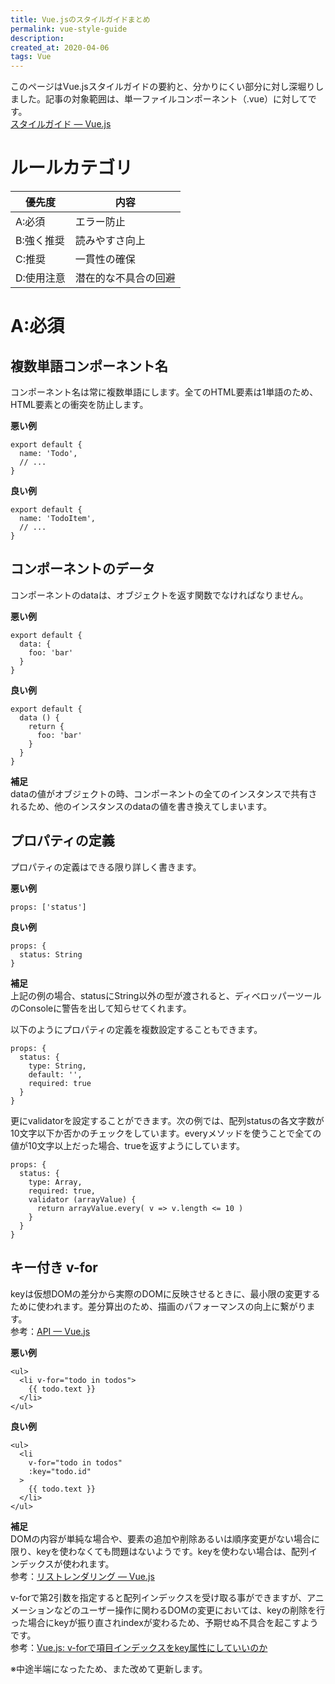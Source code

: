 ```yaml
---
title: Vue.jsのスタイルガイドまとめ
permalink: vue-style-guide
description: 
created_at: 2020-04-06
tags: Vue
---
```


このページはVue.jsスタイルガイドの要約と、分かりにくい部分に対し深堀りしました。記事の対象範囲は、単一ファイルコンポーネント（.vue）に対してです。  
[スタイルガイド — Vue.js](https://jp.vuejs.org/v2/style-guide/index.html)  

# ルールカテゴリ

| 優先度 | 内容 |
| ---- | ---- |
| A:必須 | エラー防止 |
| B:強く推奨 | 読みやすさ向上 |
| C:推奨 | 一貫性の確保 |
| D:使用注意 | 潜在的な不具合の回避 |

# A:必須

## 複数単語コンポーネント名
コンポーネント名は常に複数単語にします。全てのHTML要素は1単語のため、HTML要素との衝突を防止します。  

**悪い例**  
```
export default {
  name: 'Todo',
  // ...
}
```

**良い例**  
```
export default {
  name: 'TodoItem',
  // ...
}
```

## コンポーネントのデータ
コンポーネントのdataは、オブジェクトを返す関数でなければなりません。  

**悪い例**  
```
export default {
  data: {
    foo: 'bar'
  }
}
```

**良い例**  
```
export default {
  data () {
    return {
      foo: 'bar'
    }
  }
}
```

**補足**  
dataの値がオブジェクトの時、コンポーネントの全てのインスタンスで共有されるため、他のインスタンスのdataの値を書き換えてしまいます。

## プロパティの定義
プロパティの定義はできる限り詳しく書きます。

**悪い例**  
```
props: ['status']
```

**良い例**  
```
props: {
  status: String
}
```

**補足**  
上記の例の場合、statusにString以外の型が渡されると、ディベロッパーツールのConsoleに警告を出して知らせてくれます。  

以下のようにプロパティの定義を複数設定することもできます。
```
props: {
  status: {
    type: String,
    default: '',
    required: true
  }
}
```

更にvalidatorを設定することができます。次の例では、配列statusの各文字数が10文字以下か否かのチェックをしています。everyメソッドを使うことで全ての値が10文字以上だった場合、trueを返すようにしています。
```
props: {
  status: {
    type: Array,
    required: true,
    validator (arrayValue) {
      return arrayValue.every( v => v.length <= 10 )
    }
  }
}
```

## キー付き v-for
keyは仮想DOMの差分から実際のDOMに反映させるときに、最小限の変更するために使われます。差分算出のため、描画のパフォーマンスの向上に繋がります。  
参考：[API — Vue.js](https://jp.vuejs.org/v2/api/#key)  


**悪い例**  
```
<ul>
  <li v-for="todo in todos">
    {{ todo.text }}
  </li>
</ul>
```

**良い例**  
```
<ul>
  <li
    v-for="todo in todos"
    :key="todo.id"
  >
    {{ todo.text }}
  </li>
</ul>
```

**補足**  
DOMの内容が単純な場合や、要素の追加や削除あるいは順序変更がない場合に限り、keyを使わなくても問題はないようです。keyを使わない場合は、配列インデックスが使われます。  
参考：[リストレンダリング — Vue.js](https://jp.vuejs.org/v2/guide/list.html#状態の維持)  

v-forで第2引数を指定すると配列インデックスを受け取る事ができますが、アニメーションなどのユーザー操作に関わるDOMの変更においては、keyの削除を行った場合にkeyが振り直されindexが変わるため、予期せぬ不具合を起こすようです。  
参考：[Vue.js: v-forで項目インデックスをkey属性にしていいのか](https://qiita.com/FumioNonaka/items/d1d9c9335116426a8316)  



※中途半端になったため、また改めて更新します。

